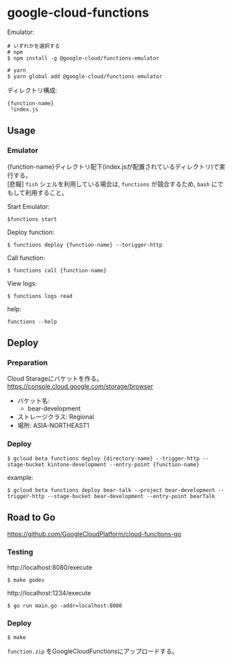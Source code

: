 # google-cloud-functions

Emulator:

```
# いずれかを選択する
# npm
$ npm install -g @google-cloud/functions-emulator

# yarn
$ yarn global add @google-cloud/functions-emulator
```

ディレクトリ構成:

```
{function-name}
 └index.js
```

## Usage

### Emulator
{function-name}ディレクトリ配下(index.jsが配置されているディレクトリ)で実行する。  
[悲報] `fish` シェルを利用している場合は, `functions` が競合するため, `bash` にでもして利用すること。  

Start Emulator:

```
$functions start
```

Deploy function:

```
$ functions deploy {function-name} --torigger-http
```

Call function:

```
$ functions call {function-name}
```

View logs:

```
$ functions logs read
```

help:

```
functions --help
```

## Deploy
### Preparation
Cloud Starageにバケットを作る。  
https://console.cloud.google.com/storage/browser  

- バケット名:
  - bear-development
- ストレージクラス: Regional
- 場所: ASIA-NORTHEAST1

### Deploy

```
$ gcloud beta functions deploy {directory-name} --trigger-http --stage-bucket kintone-development --entry-point {function-name}
```

example:

```
$ gcloud beta functions deploy bear-talk --project bear-development --trigger-http --stage-bucket bear-development --entry-point bearTalk
```

## Road to Go
https://github.com/GoogleCloudPlatform/cloud-functions-go

### Testing

http://localhost:8080/execute  

```
$ make godev
```

http://localhost:1234/execute  

```
$ go run main.go -addr=localhost:8080
```

### Deploy

```
$ make
```

`function.zip` をGoogleCloudFunctionsにアップロードする。

